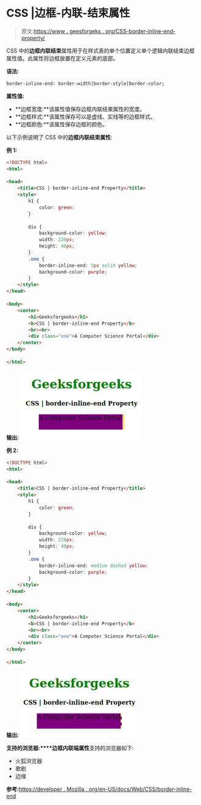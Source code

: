 # CSS |边框-内联-结束属性

> 原文:[https://www . geesforgeks . org/CSS-border-inline-end-property/](https://www.geeksforgeeks.org/css-border-inline-end-property/)

CSS 中的**边框内联结束**属性用于在样式表的单个位置定义单个逻辑内联结束边框属性值。此属性将边框放置在定义元素的底部。

**语法:**

```html
border-inline-end: border-width|border-style|border-color;
```

**属性值:**

*   **边框宽度:**该属性值保存边框内联结束属性的宽度。
*   **边框样式:**该属性保存可以是虚线、实线等的边框样式。
*   **边框颜色:**该属性保存边框的颜色。

以下示例说明了 CSS 中的**边框内联结束属性**:

**例 1:**

```html
<!DOCTYPE html>
<html>

<head>
    <title>CSS | border-inline-end Property</title>
    <style>
        h1 {
            color: green;
        }

        div {
            background-color: yellow;
            width: 220px;
            height: 40px;
        }
        .one {
            border-inline-end: 5px solid yellow;
            background-color: purple;
        }
    </style>
</head>

<body>
    <center>
        <h1>Geeksforgeeks</h1>
        <b>CSS | border-inline-end Property</b>
        <br><br>
        <div class="one">A Computer Science Portal</div>
    </center>
</body>

</html>
```

**输出:**
![](img/f4b5772d9819c78ff37c72543e26633a.png)

**例 2:**

```html
<!DOCTYPE html>
<html>

<head>
    <title>CSS | border-inline-end Property</title>
    <style>
        h1 {
            color: green;
        }

        div {
            background-color: yellow;
            width: 220px;
            height: 40px;
        }
        .one {
            border-inline-end: medium dashed yellow;
            background-color: purple;
        }
    </style>
</head>

<body>
    <center>
        <h1>Geeksforgeeks</h1>
        <b>CSS | border-inline-end Property</b>
        <br><br>
        <div class="one">A Computer Science Portal</div>
    </center>
</body>

</html>
```

**输出:**
![](img/e63a2a2f691c356c6f1b8adae01629c6.png)

**支持的浏览器:****边框内联端属性**支持的浏览器如下:

*   火狐浏览器
*   歌剧
*   边缘

**参考:**[https://developer . Mozilla . org/en-US/docs/Web/CSS/border-inline-end](https://developer.mozilla.org/en-US/docs/Web/CSS/border-inline-end)